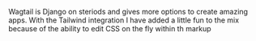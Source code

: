 Wagtail is Django on steriods and gives more options to create amazing apps. With the Tailwind integration I have added a little fun to the mix because of the ability to edit CSS on the fly within th markup